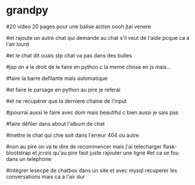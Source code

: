 # grandpy


#20 video 20 pages pour une balise action oooh jtai venere












#et rajoute un autre chat qui demande au chat s'il veut de l'aide pcque ca a l'air lourd

#et le chat dit ouais stp chat va pas dans des bulles

#jsp on a le droit de le faire en python c la meme chose en js mais...

#faire la barre defilante mais automatique

#et faire le parsage en python au pire je referai 

#et ne récupérer que la derniere chaine de l'input

#jpourrai aussi le faire avec dom mais beautiful c bien aussi je sais pas


#faire défiler dans about l'album de chat

#mettre le chat qui chie soit dans l'erreur 404 ou autre

#non au pire on va te dire de recommencer mais j'ai telecharger flask-blootstrap et jcrois qu'au pire faut juste rajouter une ligne 
#et ca se fou dans un telephone

#intégrer lesecpe de chatbox dans un site et avec mysql recuperer les conversations mais ca a l'air dur

